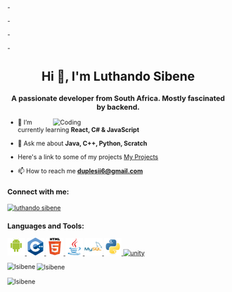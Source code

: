 <html>
<head>

</head>

<p>-</p>
<p>-</p>

<div align="center">
  <img class="header" style="position: absolute;
	left:50% top:50%;
	transform: translate(-50%, -50%);
	clip: rect(80px,498px,200px,0px);" src="https://miro.medium.com/v2/resize:fit:996/1*FfBynQBLv37OqXazih_Yyw.gif" alt="MasterHead">
</div>

<p>-</p>
<p>-</p>

<h1 align="center">Hi 👋, I'm Luthando Sibene</h1>
<h3 align="center">A passionate developer from South Africa. Mostly fascinated by backend.</h3>
<img align="right" alt="Coding" width="400" src="https://miro.medium.com/max/1360/0*7Q3yvSIv_t0ioJ-Z.gif">


- 🌱 I’m currently learning **React, C# & JavaScript**

- 💬 Ask me about **Java, C++, Python, Scratch**

- Here's a link to some of my projects <a href="">My Projects</a>

- 📫 How to reach me **duplesii6@gmail.com**

<h3 align="left">Connect with me:</h3>
<p align="left">
<a href="https://www.linkedin.com/in/luthando-sibene-64ab041ab/" target="blank">
<img align="center" src="https://raw.githubusercontent.com/rahuldkjain/github-profile-readme-generator/master/src/images/icons/Social/linked-in-alt.svg" alt="luthando sibene" height="30" width="40" /></a>
</p>

<h3 align="left">Languages and Tools:</h3>
<p align="left"> <a href="https://developer.android.com" target="_blank" rel="noreferrer"> <img src="https://raw.githubusercontent.com/devicons/devicon/master/icons/android/android-original-wordmark.svg" alt="android" width="40" height="40"/> </a> <a href="https://www.w3schools.com/cpp/" target="_blank" rel="noreferrer"> <img src="https://raw.githubusercontent.com/devicons/devicon/master/icons/cplusplus/cplusplus-original.svg" alt="cplusplus" width="40" height="40"/> </a> <a href="https://www.w3.org/html/" target="_blank" rel="noreferrer"> <img src="https://raw.githubusercontent.com/devicons/devicon/master/icons/html5/html5-original-wordmark.svg" alt="html5" width="40" height="40"/> </a> <a href="https://www.java.com" target="_blank" rel="noreferrer"> <img src="https://raw.githubusercontent.com/devicons/devicon/master/icons/java/java-original.svg" alt="java" width="40" height="40"/> </a> <a href="https://www.mysql.com/" target="_blank" rel="noreferrer"> <img src="https://raw.githubusercontent.com/devicons/devicon/master/icons/mysql/mysql-original-wordmark.svg" alt="mysql" width="40" height="40"/> </a> <a href="https://www.python.org" target="_blank" rel="noreferrer"> <img src="https://raw.githubusercontent.com/devicons/devicon/master/icons/python/python-original.svg" alt="python" width="40" height="40"/> </a> <a href="https://unity.com/" target="_blank" rel="noreferrer"> <img src="https://www.vectorlogo.zone/logos/unity3d/unity3d-icon.svg" alt="unity" width="40" height="40"/> </a> </p>

<p><img align="left" src="https://github-readme-stats.vercel.app/api/top-langs?username=lsibene&show_icons=true&locale=en&layout=compact" alt="lsibene" /></p>

<p>&nbsp;<img align="center" src="https://github-readme-stats.vercel.app/api?username=lsibene&show_icons=true&locale=en" alt="lsibene" /></p>

<p><img align="center" src="https://github-readme-streak-stats.herokuapp.com/?user=lsibene&" alt="lsibene" /></p>
<html>
